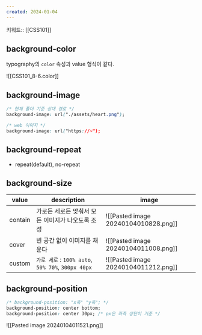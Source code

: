 ```yaml
---
created: 2024-01-04
---
```

키워드:: [[CSS101]]

## background-color

typography의 `color` 속성과 value 형식이 같다.

![[CSS101_8-6.color]]

## background-image

```css
/* 현재 폴더 기준 상대 경로 */
background-image: url("./assets/heart.png");

/* web 이미지 */
background-image: url("https://~");
```

## background-repeat

- repeat(default), no-repeat

## background-size

| value | description | image |
| ---- | ---- | ---- |
| contain | 가로든 세로든 맞춰서 모든 이미지가 나오도록 조정 | ![[Pasted image 20240104010828.png]] |
| cover | 빈 공간 없이 이미지를 채운다 | ![[Pasted image 20240104011008.png]] |
| custom | `가로 세로` : `100% auto`, `50% 70%`, `300px 40px` | ![[Pasted image 20240104011212.png]] |

## background-position

```css
/* background-position: "x축" "y축"; */
background-position: center bottom;
background-position: center 30px; /* px은 좌측 상단이 기준 */
```

![[Pasted image 20240104011521.png]]